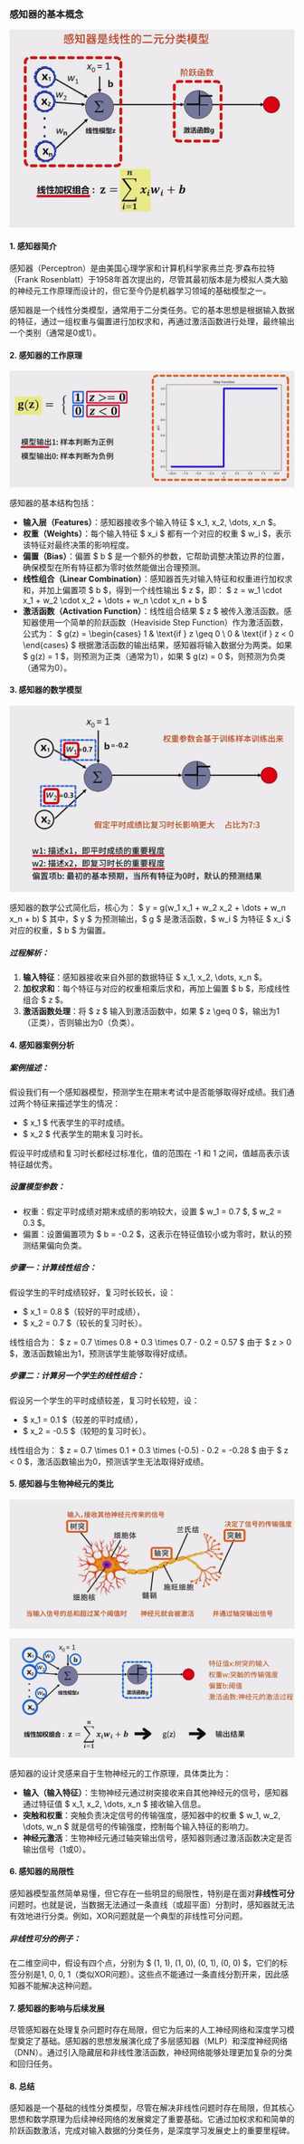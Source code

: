 ### **感知器的基本概念**

![image-20250119192307650](./assets/image-20250119192307650.png)

#### 1. **感知器简介**
感知器（Perceptron）是由美国心理学家和计算机科学家弗兰克·罗森布拉特（Frank Rosenblatt）于1958年首次提出的，尽管其最初版本是为模拟人类大脑的神经元工作原理而设计的，但它至今仍是机器学习领域的基础模型之一。

感知器是一个线性分类模型，通常用于二分类任务。它的基本思想是根据输入数据的特征，通过一组权重与偏置进行加权求和，再通过激活函数进行处理，最终输出一个类别（通常是0或1）。

#### 2. **感知器的工作原理**

![image-20250119192338441](./assets/image-20250119192338441.png)

感知器的基本结构包括：
- **输入层（Features）**：感知器接收多个输入特征 $ x_1, x_2, \dots, x_n $。
- **权重（Weights）**：每个输入特征 $ x_i $ 都有一个对应的权重 $ w_i $，表示该特征对最终决策的影响程度。
- **偏置（Bias）**：偏置 $ b $ 是一个额外的参数，它帮助调整决策边界的位置，确保模型在所有特征都为零时依然能做出合理预测。
- **线性组合（Linear Combination）**：感知器首先对输入特征和权重进行加权求和，并加上偏置项 $ b $，得到一个线性输出 $ z $，即：
  $
  z = w_1 \cdot x_1 + w_2 \cdot x_2 + \dots + w_n \cdot x_n + b
  $
- **激活函数（Activation Function）**：线性组合结果 $ z $ 被传入激活函数。感知器使用一个简单的阶跃函数（Heaviside Step Function）作为激活函数，公式为：
  $
  g(z) = \begin{cases} 
  1 & \text{if } z \geq 0 \\
  0 & \text{if } z < 0
  \end{cases}
  $
  根据激活函数的输出结果，感知器将输入数据分为两类。如果 $ g(z) = 1 $，则预测为正类（通常为1），如果 $ g(z) = 0 $，则预测为负类（通常为0）。

#### 3. **感知器的数学模型**

![image-20250119192455101](./assets/image-20250119192455101.png)

感知器的数学公式简化后，核心为：
$
y = g(w_1 x_1 + w_2 x_2 + \dots + w_n x_n + b)
$
其中，$ y $ 为预测输出，$ g $ 是激活函数，$ w_i $ 为特征 $ x_i $ 对应的权重，$ b $ 为偏置。

##### **过程解析**：
1. **输入特征**：感知器接收来自外部的数据特征 $ x_1, x_2, \dots, x_n $。
2. **加权求和**：每个特征与对应的权重相乘后求和，再加上偏置 $ b $，形成线性组合 $ z $。
3. **激活函数处理**：将 $ z $ 输入到激活函数中，如果 $ z \geq 0 $，输出为1（正类），否则输出为0（负类）。

#### 4. **感知器案例分析**

##### **案例描述**：
假设我们有一个感知器模型，预测学生在期末考试中是否能够取得好成绩。我们通过两个特征来描述学生的情况：
- $ x_1 $ 代表学生的平时成绩。
- $ x_2 $ 代表学生的期末复习时长。

假设平时成绩和复习时长都经过标准化，值的范围在 -1 和 1 之间，值越高表示该特征越优秀。

##### **设置模型参数**：
- 权重：假定平时成绩对期末成绩的影响较大，设置 $ w_1 = 0.7 $, $ w_2 = 0.3 $。
- 偏置：设置偏置项为 $ b = -0.2 $，这表示在特征值较小或为零时，默认的预测结果偏向负类。

##### **步骤一：计算线性组合**：
假设学生的平时成绩较好，复习时长较长，设：
- $ x_1 = 0.8 $（较好的平时成绩），
- $ x_2 = 0.7 $（较长的复习时长）。

线性组合为：
$
z = 0.7 \times 0.8 + 0.3 \times 0.7 - 0.2 = 0.57
$
由于 $ z > 0 $，激活函数输出为1，预测该学生能够取得好成绩。

##### **步骤二：计算另一个学生的线性组合**：
假设另一个学生的平时成绩较差，复习时长较短，设：
- $ x_1 = 0.1 $（较差的平时成绩），
- $ x_2 = -0.5 $（较短的复习时长）。

线性组合为：
$
z = 0.7 \times 0.1 + 0.3 \times (-0.5) - 0.2 = -0.28
$
由于 $ z < 0 $，激活函数输出为0，预测该学生无法取得好成绩。

#### 5. **感知器与生物神经元的类比**

![image-20250119231420746](./assets/image-20250119231420746.png)

![image-20250119231743554](./assets/image-20250119231743554.png)

感知器的设计灵感来自于生物神经元的工作原理，具体类比为：

- **输入（输入特征）**：生物神经元通过树突接收来自其他神经元的信号，感知器通过特征值 $ x_1, x_2, \dots, x_n $ 接收输入信息。
- **突触和权重**：突触负责决定信号的传输强度，感知器中的权重 $ w_1, w_2, \dots, w_n $ 就是信号的传输强度，控制每个输入特征的影响力。
- **神经元激活**：生物神经元通过轴突输出信号，感知器则通过激活函数决定是否输出信号（1或0）。

#### 6. **感知器的局限性**
感知器模型虽然简单易懂，但它存在一些明显的局限性，特别是在面对**非线性可分**问题时。也就是说，当数据无法通过一条直线（或超平面）分割时，感知器就无法有效地进行分类。例如，XOR问题就是一个典型的非线性可分问题。

##### **非线性可分的例子**：
在二维空间中，假设有四个点，分别为 $ (1, 1), (1, 0), (0, 1), (0, 0) $，它们的标签分别是1, 0, 0, 1（类似XOR问题）。这些点不能通过一条直线分割开来，因此感知器不能解决这种问题。

#### 7. **感知器的影响与后续发展**

尽管感知器在处理复杂问题时存在局限，但它为后来的人工神经网络和深度学习模型奠定了基础。感知器的思想发展演化成了多层感知器（MLP）和深度神经网络（DNN）。通过引入隐藏层和非线性激活函数，神经网络能够处理更加复杂的分类和回归任务。

#### 8. **总结**
感知器是一个基础的线性分类模型，尽管在解决非线性问题时存在局限，但其核心思想和数学原理为后续神经网络的发展奠定了重要基础。它通过加权求和和简单的阶跃函数激活，完成对输入数据的分类任务，是深度学习发展史上的重要里程碑。
